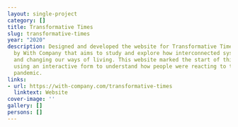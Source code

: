 ```yaml
---
layout: single-project
category: []
title: Transformative Times
slug: transformative-times
year: "2020"
description: Designed and developed the website for Transformative Times, a side project
  by With Company that aims to study and explore how interconnected systems are shaping
  and changing our ways of living. This website marked the start of this project,
  using an interactive form to understand how people were reacting to the current
  pandemic.
links:
- url: https://with-company.com/transformative-times
  linktext: Website
cover-image: ''
gallery: []
persons: []
---
```

